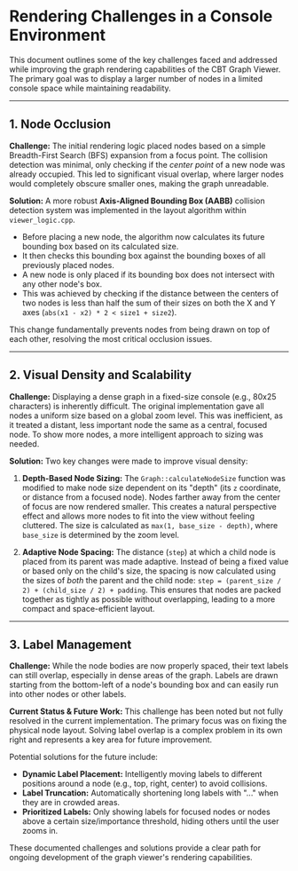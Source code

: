 # Rendering Challenges in a Console Environment

This document outlines some of the key challenges faced and addressed while improving the graph rendering capabilities of the CBT Graph Viewer. The primary goal was to display a larger number of nodes in a limited console space while maintaining readability.

---

## 1. Node Occlusion

**Challenge:**
The initial rendering logic placed nodes based on a simple Breadth-First Search (BFS) expansion from a focus point. The collision detection was minimal, only checking if the *center point* of a new node was already occupied. This led to significant visual overlap, where larger nodes would completely obscure smaller ones, making the graph unreadable.

**Solution:**
A more robust **Axis-Aligned Bounding Box (AABB)** collision detection system was implemented in the layout algorithm within `viewer_logic.cpp`.

-   Before placing a new node, the algorithm now calculates its future bounding box based on its calculated size.
-   It then checks this bounding box against the bounding boxes of all previously placed nodes.
-   A new node is only placed if its bounding box does not intersect with any other node's box.
-   This was achieved by checking if the distance between the centers of two nodes is less than half the sum of their sizes on both the X and Y axes (`abs(x1 - x2) * 2 < size1 + size2`).

This change fundamentally prevents nodes from being drawn on top of each other, resolving the most critical occlusion issues.

---

## 2. Visual Density and Scalability

**Challenge:**
Displaying a dense graph in a fixed-size console (e.g., 80x25 characters) is inherently difficult. The original implementation gave all nodes a uniform size based on a global zoom level. This was inefficient, as it treated a distant, less important node the same as a central, focused node. To show more nodes, a more intelligent approach to sizing was needed.

**Solution:**
Two key changes were made to improve visual density:

1.  **Depth-Based Node Sizing:** The `Graph::calculateNodeSize` function was modified to make node size dependent on its "depth" (its `z` coordinate, or distance from a focused node). Nodes farther away from the center of focus are now rendered smaller. This creates a natural perspective effect and allows more nodes to fit into the view without feeling cluttered. The size is calculated as `max(1, base_size - depth)`, where `base_size` is determined by the zoom level.

2.  **Adaptive Node Spacing:** The distance (`step`) at which a child node is placed from its parent was made adaptive. Instead of being a fixed value or based only on the child's size, the spacing is now calculated using the sizes of *both* the parent and the child node: `step = (parent_size / 2) + (child_size / 2) + padding`. This ensures that nodes are packed together as tightly as possible without overlapping, leading to a more compact and space-efficient layout.

---

## 3. Label Management

**Challenge:**
While the node bodies are now properly spaced, their text labels can still overlap, especially in dense areas of the graph. Labels are drawn starting from the bottom-left of a node's bounding box and can easily run into other nodes or other labels.

**Current Status & Future Work:**
This challenge has been noted but not fully resolved in the current implementation. The primary focus was on fixing the physical node layout. Solving label overlap is a complex problem in its own right and represents a key area for future improvement.

Potential solutions for the future include:
-   **Dynamic Label Placement:** Intelligently moving labels to different positions around a node (e.g., top, right, center) to avoid collisions.
-   **Label Truncation:** Automatically shortening long labels with "..." when they are in crowded areas.
-   **Prioritized Labels:** Only showing labels for focused nodes or nodes above a certain size/importance threshold, hiding others until the user zooms in.

These documented challenges and solutions provide a clear path for ongoing development of the graph viewer's rendering capabilities.
